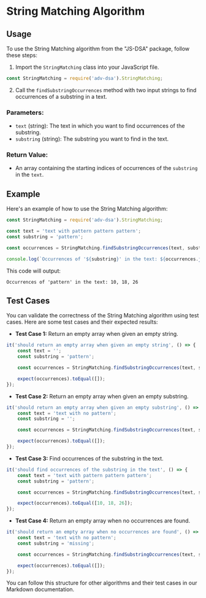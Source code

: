 # String Matching Algorithm

## Usage

To use the String Matching algorithm from the "JS-DSA" package, follow these steps:

1. Import the `StringMatching` class into your JavaScript file.

```javascript
const StringMatching = require('adv-dsa').StringMatching;
```

2. Call the `findSubstringOccurrences` method with two input strings to find occurrences of a substring in a text.

### Parameters:

- `text` (string): The text in which you want to find occurrences of the substring.
- `substring` (string): The substring you want to find in the text.

### Return Value:

- An array containing the starting indices of occurrences of the `substring` in the `text`.

## Example

Here's an example of how to use the String Matching algorithm:

```javascript
const StringMatching = require('adv-dsa').StringMatching;

const text = 'text with pattern pattern pattern';
const substring = 'pattern';

const occurrences = StringMatching.findSubstringOccurrences(text, substring);

console.log(`Occurrences of '${substring}' in the text: ${occurrences.join(', ')}`);
```

This code will output:

```
Occurrences of 'pattern' in the text: 10, 18, 26
```

## Test Cases

You can validate the correctness of the String Matching algorithm using test cases. Here are some test cases and their expected results:

- **Test Case 1:** Return an empty array when given an empty string.

```javascript
it('should return an empty array when given an empty string', () => {
    const text = '';
    const substring = 'pattern';

    const occurrences = StringMatching.findSubstringOccurrences(text, substring);

    expect(occurrences).toEqual([]);
});
```

- **Test Case 2:** Return an empty array when given an empty substring.

```javascript
it('should return an empty array when given an empty substring', () => {
    const text = 'text with no pattern';
    const substring = '';

    const occurrences = StringMatching.findSubstringOccurrences(text, substring);

    expect(occurrences).toEqual([]);
});
```

- **Test Case 3:** Find occurrences of the substring in the text.

```javascript
it('should find occurrences of the substring in the text', () => {
    const text = 'text with pattern pattern pattern';
    const substring = 'pattern';

    const occurrences = StringMatching.findSubstringOccurrences(text, substring);

    expect(occurrences).toEqual([10, 18, 26]);
});
```

- **Test Case 4:** Return an empty array when no occurrences are found.

```javascript
it('should return an empty array when no occurrences are found', () => {
    const text = 'text with no pattern';
    const substring = 'missing';

    const occurrences = StringMatching.findSubstringOccurrences(text, substring);

    expect(occurrences).toEqual([]);
});
```

You can follow this structure for other algorithms and their test cases in our Markdown documentation.